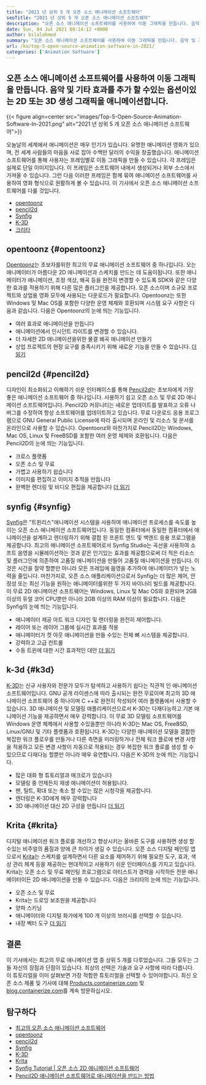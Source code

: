 ```yaml
---
title: "2021 년 상위 5 개 오픈 소스 애니메이션 소프트웨어" 
seoTitle: "2021 년 상위 5 개 오픈 소스 애니메이션 소프트웨어" 
description: "오픈 소스 애니메이션 소프트웨어를 사용하여 이동 그래픽을 만듭니다. 음악 및 기타 효과를 추가 할 수있는 옵션이있는 2D 또는 3D 생성 그래픽을 애니메이션합니다." 
date: Sun, 04 Jul 2021 09:14:12 +0000
author: bilalahmed
summary: "오픈 소스 애니메이션 소프트웨어를 사용하여 이동 그래픽을 만듭니다. 음악 및 기타 효과를 추가 할 수있는 옵션이있는 2D 또는 3D 생성 그래픽을 애니메이션합니다." 
url: /ko/top-5-open-source-animation-software-in-2021/
categories: ['Animation Software']
---
```


## 오픈 소스 애니메이션 소프트웨어를 사용하여 이동 그래픽을 만듭니다. 음악 및 기타 효과를 추가 할 수있는 옵션이있는 2D 또는 3D 생성 그래픽을 애니메이션합니다.

{{< figure align=center src="images/Top-5-Open-Source-Animation-Software-In-2021.png" alt="2021 년 상위 5 개 오픈 소스 애니메이션 소프트웨어">}}

오늘날의 세계에서 애니메이션은 매우 인기가 있습니다. 유명한 애니메이션 영화가 있으며, 전 세계 사람들의 마음을 사로 잡아 수백만 달러의 수익을 창출했습니다. 애니메이션 소프트웨어를 통해 사용자는 프레임별로 이동 그래픽을 만들 수 있습니다. 각 프레임은 실제로 단일 이미지입니다. 이 프레임은 소프트웨어 내에서 생성되거나 외부 소스에서 가져올 수 있습니다. 그런 다음 이러한 프레임은 함께 묶여 애니메이션 소프트웨어를 사용하여 영화 형식으로 원활하게 볼 수 있습니다. 이 기사에서 오픈 소스 애니메이션 소프트웨어를 다룰 것입니다.
  * [opentoonz][1]
  * [pencil2d][2]
  * [Synfig][3]
  * [K-3D][4]
  * [크리타][5]

## opentoonz   {#opentoonz}
[Opentoonz][6]는 초보자를위한 최고의 무료 애니메이션 소프트웨어 중 하나입니다. 오는 애니메이터가 아름다운 2D 애니메이션과 스케치를 만드는 데 도움이됩니다. 또한 애니메이터가 애니메이션, 조정 색상, 왜곡 등을 완전히 변경할 수 있도록 SDK와 같은 다양한 효과를 적용하기 위해 다른 많은 플러그인을 제공합니다. 오픈 소스이며 소규모 프로젝트와 상업용 영화 모두에 사용되는 다운로드가 필요합니다. Opentoonz는 또한 Windows 및 Mac OS를 포함한 다양한 운영 체제와 호환되며 시스템 요구 사항은 다음과 같습니다. 다음은 Opentoonz의 눈에 띄는 기능입니다.
  * 여러 효과로 애니메이션을 만듭니다
  * 애니메이션에서 인시던트 라이트를 변경할 수 있습니다.
  * 더 자세한 2D 애니메이션을위한 물결 왜곡 애니메이션 만들기
  * 상업 프로젝트의 현장 요구를 충족시키기 위해 새로운 기능을 만들 수 있습니다.
[더 읽기][7]

## pencil2d   {#pencil2d}
디자인이 최소화되고 이해하기 쉬운 인터페이스를 통해 [Pencil2d][8]는 초보자에게 가장 좋은 애니메이션 소프트웨어 중 하나입니다. 사용하기 쉽고 오픈 소스 및 무료 2D 애니메이션 소프트웨어입니다. Pencil2D 커뮤니티는 새로운 업데이트를 발표하고 오류 나 버그를 수정하여 항상 소프트웨어를 업데이트하고 있습니다. 무료 다운로드 응용 프로그램으로 GNU General Public License에 따라 출시되며 온라인 및 리소스 및 문서를 온라인으로 사용할 수 있습니다. Opentoonz와 마찬가지로 Pencil2D는 Windows, Mac OS, Linux 및 FreeBSD를 포함한 여러 운영 체제와 호환됩니다. 다음은 Pencil2D의 눈에 띄는 기능입니다.
  * 크로스 플랫폼
  * 오픈 소스 및 무료
  * 가볍고 사용하기 쉽습니다
  * 이미지를 편집하고 이미지 추적을 만듭니다
  * 완벽한 렌더링 및 비디오 편집을 제공합니다
[더 읽기][9]

## synfig   {#synfig}
[Synfig][10]은 "트윈리스"애니메이션 시스템을 사용하여 애니메이션 프로세스를 속도를 높이는 오픈 소스 애니메이션 소프트웨어입니다. 동일한 컴퓨터에서 동일한 컴퓨터에서 애니메이션을 설계하고 렌더링하기 위해 결합 된 프론트 엔드 및 백엔드 응용 프로그램을 제공합니다. 최고의 애니메이션 소프트웨어로서 Synfig Studio는 곡선을 사용하여 소프트 음영을 시뮬레이션하는 것과 같은 인기있는 효과를 제공함으로써 더 적은 리소스 및 플러그인에 의존하여 고품질 애니메이션을 만들어 고품질 애니메이션을 만듭니다. 이것은 시간을 절약 할뿐만 아니라 모든 프레임에 음영을 추가하여 애니메이터가 넣는 노력을 줄입니다. 마찬가지로, 오픈 소스 애플리케이션으로서 Synfig는 더 많은 제어, 안정성 또는 최신 기능을 원하는 애니메이터를위한 두 가지 바이너리 빌드를 제공합니다. 이 무료 2D 애니메이션 소프트웨어는 Windows, Linux 및 Mac OS와 호환되며 2GB 이상의 듀얼 코어 CPU뿐만 아니라 2GB 이상의 RAM 이상이 필요합니다. 다음은 Synfig의 눈에 띄는 기능입니다.
  * 애니메이터 제공 아트 워크 디자인 및 렌더링을 완전히 제어합니다.
  * 레이어 또는 레이어 그룹에 실시간 효과를 적용
  * 애니메이터가 컷 아웃 애니메이션을 만들 수있는 전체 뼈 시스템을 제공합니다.
  * 강력하고 고급 컨트롤
  * 수동 트윈에 대한 시간 효과적인 대안
[더 읽기][11]

## k-3d   {#k3d}
[K-3D][12]는 신규 사용자와 전문가 모두가 탐색하고 사용하기 쉽다는 직관적 인 애니메이션 소프트웨어입니다. GNU 공개 라이센스에 따라 출시되는 완전 무료이며 최고의 3D 애니메이션 소프트웨어 중 하나이며 C ++로 완전히 작성되어 여러 플랫폼에서 사용할 수 있습니다. 3D 애니메이션 및 모델링 애플리케이션으로서 K-3D는 다재다능하고 기본 애니메이션 기능을 제공하면서 매우 강력합니다. 이 무료 3D 모델링 소프트웨어를 Windows 운영 체제에서 사용할 수있을뿐만 아니라 K-3D는 Mac OS, FreeBSD, Linux/GNU 및 기타 플랫폼과 호환됩니다. K-3D는 다양한 애니메이션 모델을 결합한 복잡한 워크 플로우를 만들거나 다른 측면을 미러링하거나 전체 워크 플로에 변경 사항을 적용하고 모든 변경 사항이 자동으로 적용되는 경우 복잡한 워크 플로를 생성 할 수 있으므로 다재다능 할뿐만 아니라 매우 유연합니다. 다음은 K-3D의 눈에 띄는 기능입니다.
  * 많은 대화 형 튜토리얼과 매크로가 있습니다
  * 모델링 중 언제든지 재생 애니메이션이 허용됩니다.
  * 팬, 틸트, 확대 또는 축소 할 수있는 많은 시청각을 제공합니다.
  * 렌더링은 K-3D에게 매우 강력합니다
  * 3D 애니메이션 대신 2D 구성을 만듭니다
[더 읽기][13]

## Krita   {#krita}
디지털 애니메이션 워크 플로를 개선하고 향상시키는 올바른 도구를 사용하면 생성 할 수있는 비주얼의 품질과 양에 큰 차이가 생길 수 있습니다. 오픈 소스 디지털 페인팅 앱으로서 [Krita][14]는 스케치를 설계하면서 다른 요소를 제어하기 위해 필요한 도구, 효과, 색상 관리 체계 등을 제공하는 현대적이고 사용하기 쉬운 인터페이스를 가지고 있습니다. Krita는 오픈 소스 및 무료 페인팅 프로그램으로 아티스트가 경력을 시작하든 전문 애니메이터이든 2D 애니메이션을 만들 수 있습니다. 다음은 크리타의 눈에 띄는 기능입니다.
  * 오픈 소스 및 무료
  * Krita는 드로잉 보조원을 제공합니다
  * 양파 스키닝
  * 애니메이터와 디지털 화가에게 100 개 이상의 브러시를 선택할 수 있습니다.
  * 내장 벡터 도구
[더 읽기][15]

## 결론
이 기사에서는 최고의 무료 애니메이션 앱 중 상위 5 개를 다루었습니다. 그들 모두는 그들 자신의 장점과 단점이 있습니다. 최상의 선택은 기술과 요구 사항에 따라 다릅니다. 이 튜토리얼을 이미 살펴보면 가장 적합한 튜토리얼을 선택할 수 있어야합니다. 최신 오픈 소스 제품 및 기사에 대해 [Products.containerize.com][16] 및 [blog.containerize.com][17]를 계속 방문하십시오.

## 탐구하다
  * [최고의 오픈 소스 애니메이션 소프트웨어][18]
  * [opentoonz][7]
  * [pencil2d][9]
  * [Synfig][11]
  * [K-3D][13]
  * [Krita][15]
  * [Synfig Tutorial | 오픈 소스 2D 애니메이션 소프트웨어][19]
  * [Pencil2D 애니메이션 소프트웨어로 애니메이션을 만드는 방법][20]

  
[1]: #opentoonz
[2]: #pencil2d
[3]: #synfig
[4]: #k3d
[5]: #krita
[6]: https://opentoonz.github.io/e/
[7]: https://products.containerize.com/animation-software/opentoonz/
[8]: https://www.pencil2d.org/
[9]: https://products.containerize.com/animation-software/pencil2d/
[10]: https://www.synfig.org/
[11]: https://products.containerize.com/animation-software/synfig/
[12]: http://www.k-3d.org/
[13]: https://products.containerize.com/animation-software/k3d/
[14]: https://krita.org/en/
[15]: https://products.containerize.com/animation-software/krita/
[16]: https://products.containerize.com/
[17]: https://blog.containerize.com/
[18]: https://products.containerize.com/animation-software/
[19]: https://blog.containerize.com/animation-software/synfig-tutorial-an-open-source-2d-animation-software/
[20]: https://blog.containerize.com/animation-software/how-to-create-animations-with-pencil2d-animation-software/
